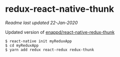 # redux-react-native-thunk

*Readme last updated 22-Jan-2020*

Updated version of [enappd/react-native-redux-thunk](https://github.com/enappd/react-native-redux-thunk)

```
$ react-native init myReduxApp
$ cd myReduxApp
$ yarn add redux react-redux redux-thunk
```

